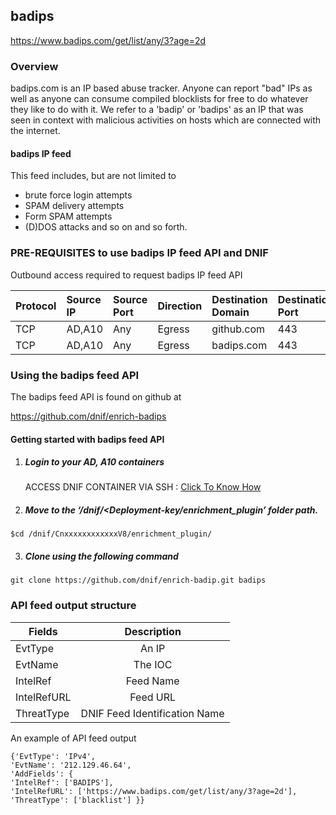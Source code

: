 ## badips   
  https://www.badips.com/get/list/any/3?age=2d

### Overview
badips.com is an IP based abuse tracker. Anyone can report "bad" IPs as well as anyone can consume compiled blocklists for free to do whatever they like to do with it.
We refer to a 'badip' or 'badips' as an IP that was seen in context with malicious activities on hosts which are connected with the internet. 


#### badips IP feed
This feed includes, but are not limited to
- brute force login attempts
- SPAM delivery attempts
- Form SPAM attempts 
- (D)DOS attacks and so on and so forth.

### PRE-REQUISITES to use badips IP feed API and DNIF  
Outbound access required to request badips IP feed API 

| Protocol   | Source IP  | Source Port  | Direction	 | Destination Domain | Destination Port  |  
|:------------- |:-------------|:-------------|:-------------|:-------------|:-------------|  
| TCP | AD,A10 | Any | Egress	| github.com | 443 |
| TCP | AD,A10 | Any | Egress	| badips.com | 443 | 



### Using the badips feed API
 The badips feed API is found on github at

https://github.com/dnif/enrich-badips

#### Getting started with badips feed API

1. #####    Login to your AD, A10 containers  
   ACCESS DNIF CONTAINER VIA SSH : [Click To Know How](https://dnif.it/docs/guides/tutorials/access-dnif-container-via-ssh.html)
2. #####    Move to the ‘/dnif/<Deployment-key/enrichment_plugin’ folder path.
```
$cd /dnif/CnxxxxxxxxxxxxV8/enrichment_plugin/
```
3. #####   Clone using the following command  
```  
git clone https://github.com/dnif/enrich-badip.git badips
```
### API feed output structure
  | Fields        | Description  |
| ------------- |:-------------:|
| EvtType      | An IP |
| EvtName      | The IOC      |
| IntelRef | Feed Name      |
| IntelRefURL | Feed URL      |
| ThreatType | DNIF Feed Identification Name |      

An example of API feed output
```
{'EvtType': 'IPv4',
'EvtName': '212.129.46.64',
'AddFields': {
'IntelRef': ['BADIPS'],
'IntelRefURL': ['https://www.badips.com/get/list/any/3?age=2d'],
'ThreatType': ['blacklist'] }}
```
